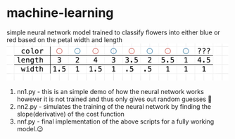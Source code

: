 # machine-learning
simple neural network model trained to classify flowers into either blue or red based on the petal width and length 
![alt text](https://github.com/DanNduati/machine-learning/blob/master/iris_dataset.png)
1. nn1.py - this is an simple demo of how the neural network works however it is not trained and thus only gives out random guesses 🙂
2. nn2.py - simulates the training of the neural network by finding the slope(derivative) of the cost function
3. nnf.py - final implementation of the above scripts for a fully working model.😉
